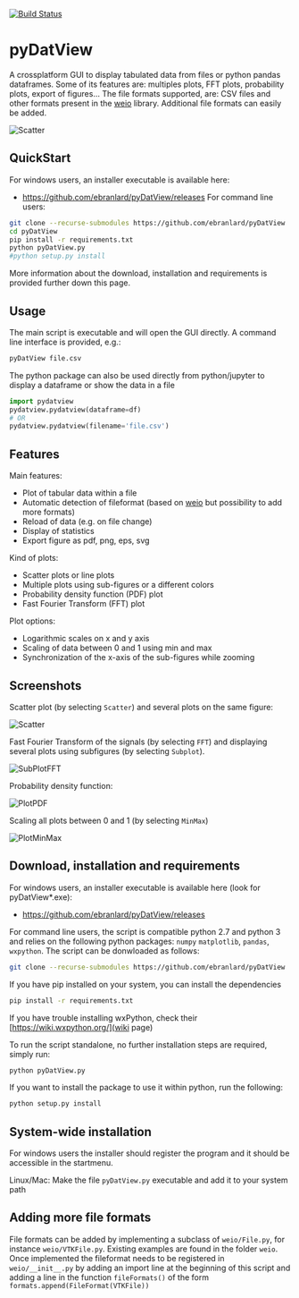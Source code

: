 [![Build Status](https://travis-ci.org/ebranlard/pyDatView.svg?branch=master)](https://travis-ci.org/ebranlard/pyDatView)

# pyDatView

A crossplatform GUI to display tabulated data from files or python pandas dataframes. Some of its features are: multiples plots, FFT plots, probability plots, export of figures...
The file formats supported, are: CSV files and other formats present in the [weio](http://github.com/ebranlard/weio/) library.
Additional file formats can easily be added.

![Scatter](/../screenshots/screenshots/PlotScatter.png)

## QuickStart
For windows users, an installer executable is available here:
 - https://github.com/ebranlard/pyDatView/releases
For command line users:
```bash
git clone --recurse-submodules https://github.com/ebranlard/pyDatView
cd pyDatView
pip install -r requirements.txt
python pyDatView.py
#python setup.py install
```
More information about the download, installation and requirements is provided further down this page.


## Usage
The main script is executable and will open the GUI directly. A command line interface is provided, e.g.: 
```bash
pyDatView file.csv
```
The python package can also be used directly from python/jupyter to display a dataframe or show the data in a file
```python
import pydatview 
pydatview.pydatview(dataframe=df)
# OR
pydatview.pydatview(filename='file.csv')
```


## Features
Main features:
- Plot of tabular data within a file
- Automatic detection of fileformat (based on [weio](http://github.com/ebranlard/weio/) but possibility to add more formats)
- Reload of data (e.g. on file change)
- Display of statistics
- Export figure as pdf, png, eps, svg

Kind of plots:
- Scatter plots or line plots
- Multiple plots using sub-figures or a different colors
- Probability density function (PDF) plot
- Fast Fourier Transform (FFT) plot

Plot options:
- Logarithmic scales on x and y axis
- Scaling of data between 0 and 1 using min and max
- Synchronization of the x-axis of the sub-figures while zooming

## Screenshots

Scatter plot (by selecting `Scatter`) and several plots on the same figure:

![Scatter](/../screenshots/screenshots/PlotScatter.png)

<!--![OverPlot](/../screenshots/screenshots/OverPlot.png) -->

Fast Fourier Transform of the signals (by selecting `FFT`) and displaying several plots using subfigures (by selecting `Subplot`). 

![SubPlotFFT](/../screenshots/screenshots/SubPlotFFT.png)

Probability density function:

![PlotPDF](/../screenshots/screenshots/PlotPDF.png)

Scaling all plots between 0 and 1 (by selecting `MinMax`)

![PlotMinMax](/../screenshots/screenshots/PlotMinMax.png)


## Download, installation and requirements
For windows users, an installer executable is available here (look for pyDatView\*.exe):
 - https://github.com/ebranlard/pyDatView/releases


For command line users, the script is compatible python 2.7 and python 3 and relies on the following python packages: `numpy` `matplotlib`, `pandas`, `wxpython`.
The script can be donwloaded as follows:
```bash
git clone --recurse-submodules https://github.com/ebranlard/pyDatView
```
If you have pip installed on your system, you can install the dependencies 
```bash
pip install -r requirements.txt
```
If you have trouble installing wxPython, check their [https://wiki.wxpython.org/](wiki page)

To run the script standalone, no further installation steps are required, simply run:
```bash
python pyDatView.py
```
If you want to install the package to use it within python, run the following:
```bash
python setup.py install
```


## System-wide installation
For windows users the installer should register the program and it should be accessible in the startmenu.

Linux/Mac:
Make the file `pyDatView.py` executable and add it to your system path



## Adding more file formats
File formats can be added by implementing a subclass of `weio/File.py`, for instance `weio/VTKFile.py`. Existing examples are found in the folder `weio`.
Once implemented the fileformat needs to be registered in `weio/__init__.py` by adding an import line at the beginning of this script and adding a line in the function `fileFormats()` of the form `formats.append(FileFormat(VTKFile))`






